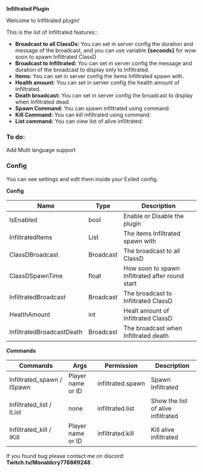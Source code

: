 

**Infiltrated Plugin**<br />

Welcome to Infiltrated plugin!

This is the list of Infiltrated features::

- **Broadcast to all ClassDs:** You can set in server config the duration and message of the broadcast, and you can use variable **{seconds}** for wow soon to spawn Infiltrated ClassD
- **Broadcast to Infiltrated:** You can set in server config the message and duration of the broadcast to display only to Infiltrated.
- **Items:** You can set in server config the items Infiltrated spawn with.
- **Health amount:** You can set in server config the health amount of Infiltrated.
- **Death broadcast:** You can set in server config the broadcast to display when Infiltrated dead.
- **Spawn Command:** You can spawn infiltrated using command.
- **Kill Command:** You can kill infiltrated using command.
- **List command:** You can view list of alive infiltrated.


### To do:

Add Multi language support

### Config

You can see settings and edit them inside your Exiled config.

**Config**

| Name  | Type | Description | 
| ------------- | ------------- | ------------- |
| IsEnabled  | bool  | Enable or Disable the plugin |
| InfiltratedItems  | List  | The items Infiltrated spawn with |
| ClassDBroadcast  | Broadcast  | The broadcast to all ClassD |
| ClassDSpawnTime  | float  | How soon to spawn Infiltrated after round start  |
| InfiltratedBroadcast  | Broadcast  | The broadcast to Infiltrated ClassD  |
| HealthAmount  | int | Healt amount of Infiltrated ClassD  |
| InfiltratedBroadcastDeath  | Broadcast | The broadcast when Infiltrated death |

**Commands**

| Commands  | Args | Permission | Description | 
| ------------- | ------------- | ------------- | ------------- |
| Infiltrated_spawn / ISpawn  | Player name or ID  | infiltrated.spawn | Spawn Infiltrated |
| Infiltrated_list / IList  | none  | infiltrated.list | Show the list of alive infiltrated |
| Infiltrated_kill / IKill  | Player name or ID | infiltrated.kill | Kill alive infiltrated |

If you found bug please contact me on discord: **Twitch.tv/Monaldcry7788#9248** .<br /><br />
